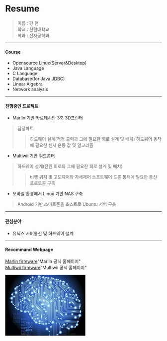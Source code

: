  Resume
===========

> 이름 : 강 현  
> 학교 : 한림대학교  
> 학과 : 전자공학과
- - -

#### Course
* Opensource Linux(Server&Desktop)
* Java Language
* C Language
* Database(for Java JDBC)
* Linear Algebra
* Network analysis  
- - -

#### 진행중인 프로젝트
* Marlin 기반 카르테시안 3축 3D프린터
> 담당파트
 >> 하드웨어 설계(적정 출력과 그에 필요한 회로 설계 및 배치)
 >> 하드웨어 동작에 필요한 센서 운동 값 및 알고리즘
  
* Multiwii 기반 쿼드콥터
 > 하드웨어 설계(전원 회로와 그에 필요한 회로 설계 및 배치)
 >> 비행 위치 및 고도제어와 자세제어 소프트웨어
 >> 드론 통제에 필요한 통신 프로토콜 구축
 
* 모바일 환경에서 Linux 기반 NAS 구축
 > Android 기반 스마트폰을 호스트로 Ubuntu 서버 구축
- - -

#### 관심분야
 * 유닉스 서버통신 및 하드웨어 설계
- - -

#### Recommand Webpage
[Marlin firmware](http://marlinfw.org/)"Mariln 공식 홈페이지"  
[Multiwii firmware](http://www.multiwii.com/)"Multiwii 공식 홈페이지"  

![Alt text](/aaa.jpg)

